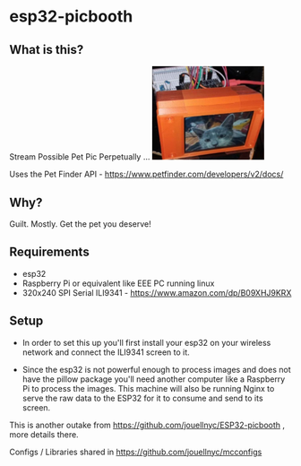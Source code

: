 # esp32-picbooth

## What is this?
Stream Possible Pet Pic Perpetually ...
<img src="images/pfinder.jpg"  width="200"/>

Uses the Pet Finder API - https://www.petfinder.com/developers/v2/docs/ 

## Why?
Guilt. Mostly. Get the pet you deserve!

## Requirements
- esp32
- Raspberry Pi or equivalent like EEE PC running linux
- 320x240 SPI Serial ILI9341 - https://www.amazon.com/dp/B09XHJ9KRX

## Setup
- In order to set this up you'll first install your esp32 on your wireless network and connect the ILI9341 screen to it.

- Since the esp32 is not powerful enough to process images and does not have the pillow package you'll need another computer like a Raspberry Pi to process the images. This machine will also be running Nginx to serve the raw data to the ESP32 for it to consume and send to its screen.


This is another outake from https://github.com/jouellnyc/ESP32-picbooth , more details there.

Configs / Libraries shared in https://github.com/jouellnyc/mcconfigs 
